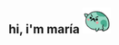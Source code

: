 ## hi, i'm maría <picture> <img alt="catcode" src="https://github.com/mariacacacho/mariacacacho/blob/main/giphy1-ezgif.com-webp-to-gif-converter.gif" width='50'> </picture>

<!--
**mariacacacho/mariacacacho** is a ✨ _special_ ✨ repository because its `README.md` (this file) appears on your GitHub profile.

Here are some ideas to get you started:

- 🔭 I’m currently working on ...
- 🌱 I’m currently learning ...
- 👯 I’m looking to collaborate on ...
- 🤔 I’m looking for help with ...
- 💬 Ask me about ...
- 📫 How to reach me: ...
- 😄 Pronouns: ...
- ⚡ Fun fact: ...
-->

